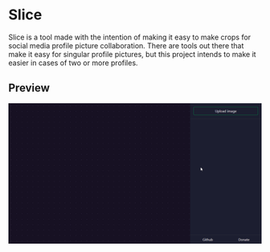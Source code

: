 # Slice

Slice is a tool made with the intention of making it easy to make crops for social media 
profile picture collaboration. There are tools out there that make it easy for singular 
profile pictures, but this project intends to make it easier in cases of two or more profiles.

## Preview
![Preview gif](./assets/preview.gif)
